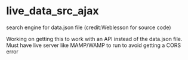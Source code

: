 # live_data_src_ajax
search engine for data.json file (credit:Weblesson for source code)

Working on getting this to work with an API instead of the data.json file. 
Must have live server like MAMP/WAMP to run to avoid getting a CORS error

